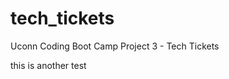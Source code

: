 # tech_tickets
Uconn Coding Boot Camp Project 3 - Tech Tickets

 <!--MAKE HIGHQUALITY????  -->
 <!-- Include a high-quality README (with unique name, description, technologies used,
screenshot, and link to deployed application). -->

this is another test
